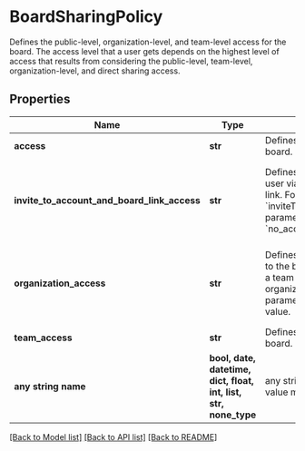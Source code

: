 # BoardSharingPolicy

Defines the public-level, organization-level, and team-level access for the board. The access level that a user gets depends on the highest level of access that results from considering the public-level, team-level, organization-level, and direct sharing access.

## Properties
Name | Type | Description | Notes
------------ | ------------- | ------------- | -------------
**access** | **str** | Defines the public-level access to the board. | [optional] 
**invite_to_account_and_board_link_access** | **str** | Defines the user role when inviting a user via the invite to team and board link. For Enterprise users, the &#x60;inviteToAccountAndBoardLinkAccess&#x60; parameter is always set to &#x60;no_access&#x60;. | [optional]  if omitted the server will use the default value of "no_access"
**organization_access** | **str** | Defines the organization-level access to the board. If the board is created for a team that does not belong to an organization, the &#x60;organizationAccess&#x60; parameter is always set to the default value. | [optional]  if omitted the server will use the default value of "private"
**team_access** | **str** | Defines the team-level access to the board. | [optional] 
**any string name** | **bool, date, datetime, dict, float, int, list, str, none_type** | any string name can be used but the value must be the correct type | [optional]

[[Back to Model list]](../README.md#documentation-for-models) [[Back to API list]](../README.md#documentation-for-api-endpoints) [[Back to README]](../README.md)


